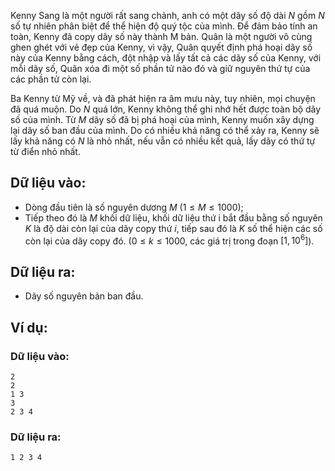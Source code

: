 Kenny Sang là một người rất sang chảnh, anh có một dãy số độ dài $N$ gồm $N$ số tự nhiên phân biệt để thể hiện độ quý tộc của mình. Để đảm bảo tính an toàn, Kenny đã copy dãy số này thành M bản. Quân là một người vô cùng ghen ghét với vẻ đẹp của Kenny, vì vậy, Quân quyết định phá hoại dãy số này của Kenny bằng cách, đột nhập và lấy tất cả các dãy số của Kenny, với mỗi dãy số, Quân xóa đi một số phần tử nào đó và giữ nguyên thứ tự của các phần tử còn lại.

Ba Kenny từ Mỹ về, và đã phát hiện ra âm mưu này, tuy nhiên, mọi chuyện đã quá muộn. Do $N$ quá lớn, Kenny không thể ghi nhớ hết được toàn bộ dãy số của mình. Từ $M$ dãy số đã bị phá hoại của mình, Kenny muốn xây dựng lại dãy số ban đầu của mình. Do có nhiều khả năng có thể xảy ra, Kenny sẽ lấy khả năng có $N$ là nhỏ nhất, nếu vẫn có nhiều kết quả, lấy dãy có thứ tự từ điển nhỏ nhất. 

## Dữ liệu vào:
- Dòng đầu tiên là số nguyên dương $M\ (1≤M≤1000)$;
- Tiếp theo đó là $M$ khối dữ liệu, khối dữ liệu thứ i bắt đầu bằng số nguyên $K$ là độ dài còn lại của dãy copy thứ $i$, tiếp sau đó là $K$ số thể hiện các số còn lại của dãy copy đó. ($0≤k≤1000$, các giá trị trong đoạn $[1,10^6]$).

## Dữ liệu ra:
- Dãy số nguyên bản ban đầu. 

## Ví dụ:
### Dữ liệu vào:
```
2
2
1 3
3
2 3 4
```

### Dữ liệu ra:
```
1 2 3 4
```